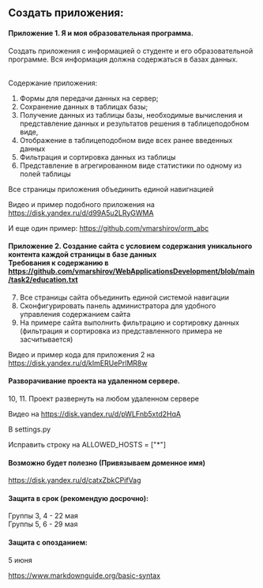 ## Создать приложения:

#### Приложение 1. Я и моя образовательная программа. 

Создать приложения с информацией о студенте и его образовательной программе. Вся информация должна содержаться в базах данных. 

<br>Содержание приложения: 
1. Формы для передачи данных на сервер; 
2. Cохранение данных в таблицах базы; 
3. Получение данных из таблицы базы,   необходимые вычисления и представление данных  и результатов решения в таблицеподобном виде,
4. Отображение в таблицеподобном виде всех ранее введенных данных 
5. Фильтрация и сортировка данных из таблицы
6. Представление в агрегированном виде статистики  по одному из полей таблицы
 
Все страницы приложения объединить единой навигнацией 

Видео и пример подобного приложения на  https://disk.yandex.ru/d/d99A5u2LRyGWMA

И еще один пример: https://github.com/vmarshirov/orm_abc


#### Приложение 2. Создание сайта с условием содержания  уникального контента каждой страницы в базе данных <br>Требования к содержанию в https://github.com/vmarshirov/WebApplicationsDevelopment/blob/main/task2/education.txt

7. Все страницы сайта объединить единой системой навигации
8. Сконфигурировать панель администратора для удобного управления содержанием сайта
9. На примере сайта выполнить фильтрацию и сортировку данных (фильтрация и сортировка из представленного примера не засчитывается)

Видео и пример кода для приложения 2 на https://disk.yandex.ru/d/kImERUePrlMR8w

#### Разворачивание проекта на удаленном сервере.

10, 11. Проект развернуть на любом удаленном сервере

Видео на https://disk.yandex.ru/d/pWLFnb5xtd2HqA 

В settings.py

Исправить строку на  ALLOWED_HOSTS = ["*"]

#### Возможно будет полезно (Привязываем доменное имя)
https://disk.yandex.ru/d/catxZbkCPifVag

#### Защита в срок (рекомендую  досрочно):
Группы 3, 4 - 22 мая
<br>Группы 5, 6 - 29 мая
####  Защита  с опозданием:
5 июня

https://www.markdownguide.org/basic-syntax
